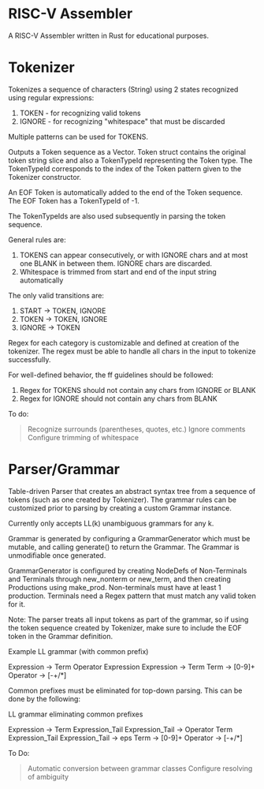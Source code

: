 # RISC-V Assembler

A RISC-V Assembler written in Rust for educational purposes.

# Tokenizer

Tokenizes a sequence of characters (String) using 2 states recognized using regular expressions:
1. TOKEN - for recognizing valid tokens
2. IGNORE - for recognizing "whitespace" that must be discarded

Multiple patterns can be used for TOKENS.

Outputs a Token sequence as a Vector. Token struct contains the original token string slice and also a TokenTypeId representing the Token type. The TokenTypeId corresponds to the index of the Token pattern given to the Tokenizer constructor.

An EOF Token is automatically added to the end of the Token sequence. The EOF Token has a TokenTypeId of -1.

The TokenTypeIds are also used subsequently in parsing the token sequence.

General rules are:
1. TOKENS can appear consecutively, or with IGNORE chars and at most one BLANK in between them. IGNORE chars are discarded.
2. Whitespace is trimmed from start and end of the input string automatically

The only valid transitions are:
1. START -> TOKEN, IGNORE
2. TOKEN -> TOKEN, IGNORE
3. IGNORE -> TOKEN

Regex for each category is customizable and defined at creation of the tokenizer. The regex must be able to handle all chars in the input to tokenize successfully.

For well-defined behavior, the ff guidelines should be followed:
1. Regex for TOKENS should not contain any chars from IGNORE or BLANK
2. Regex for IGNORE should not contain any chars from BLANK

To do:
> Recognize surrounds (parentheses, quotes, etc.)
> Ignore comments
> Configure trimming of whitespace


# Parser/Grammar

Table-driven Parser that creates an abstract syntax tree from a sequence of tokens (such as one created by Tokenizer). The grammar rules can be customized prior to parsing by creating a custom Grammar instance.

Currently only accepts LL(k) unambiguous grammars for any k.

Grammar is generated by configuring a GrammarGenerator which must be mutable, and calling generate() to return the Grammar. The Grammar is unmodifiable once generated.

GrammarGenerator is configured by creating NodeDefs of Non-Terminals and Terminals through new_nonterm or new_term, and then creating Productions using make_prod. Non-terminals must have at least 1 production. Terminals need a Regex pattern that must match any valid token for it.

Note: The parser treats all input tokens as part of the grammar, so if using the token sequence created by Tokenizer, make sure to include the EOF token in the Grammar definition.

Example LL grammar (with common prefix)

Expression -> Term Operator Expression
Expression -> Term
Term -> [0-9]+
Operator -> [-+/*]

Common prefixes must be eliminated for top-down parsing. This can be done by the following:

LL grammar eliminating common prefixes

Expression -> Term Expression_Tail
Expression_Tail -> Operator Term Expression_Tail
Expression_Tail -> eps
Term -> [0-9]+
Operator -> [-+/*]

To Do:
> Automatic conversion between grammar classes
> Configure resolving of ambiguity